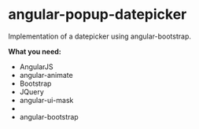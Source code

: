 # angular-popup-datepicker
Implementation of a datepicker using angular-bootstrap.

<b>What you need:</b>

<ul>
	<li>AngularJS</li>
	<li>angular-animate</li>
	<li>Bootstrap</li>
	<li>JQuery</li>
	<li>angular-ui-mask<li>
	<li>angular-bootstrap</li>
</ul>